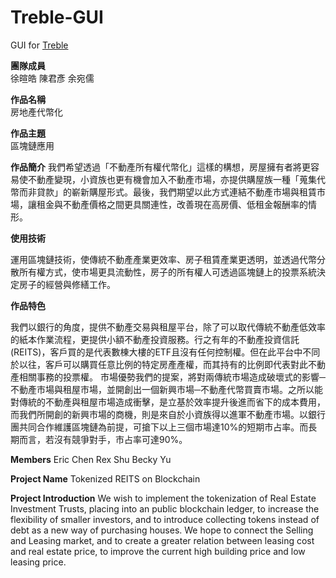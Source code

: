 # Treble-GUI
GUI for [Treble](https://github.com/EricChen1248/Treble)

**團隊成員**	
徐暄皓  陳君彥  余宛儒

**作品名稱**	
房地產代幣化

**作品主題**	
區塊鏈應用

**作品簡介** 
  我們希望透過「不動產所有權代幣化」這樣的構想，房屋擁有者將更容易使不動產變現，小資族也更有機會加入不動產市場，亦提供購屋族一種「蒐集代幣而非貸款」的嶄新購屋形式。最後，我們期望以此方式連結不動產市場與租賃市場，讓租金與不動產價格之間更具關連性，改善現在高房價、低租金報酬率的情形。
    
**使用技術**

  運用區塊鏈技術，使傳統不動產產業更效率、房子租賃產業更透明，並透過代幣分散所有權方式，使市場更具流動性，房子的所有權人可透過區塊鏈上的投票系統決定房子的經營與修繕工作。
    
**作品特色**

  我們以銀行的角度，提供不動產交易與租屋平台，除了可以取代傳統不動產低效率的紙本作業流程，更提供小額不動產投資服務。行之有年的不動產投資信託(REITS)，客戶買的是代表數棟大樓的ETF且沒有任何控制權。但在此平台中不同於以往，客戶可以購買任意比例的特定房產產權，而其持有的比例即代表對此不動產相關事務的投票權。
市場優勢我們的提案，將對兩傳統市場造成破壞式的影響─不動產市場與租屋市場，並開創出一個新興市場─不動產代幣買賣市場。之所以能對傳統的不動產與租屋市場造成衝擊，是立基於效率提升後進而省下的成本費用，而我們所開創的新興市場的商機，則是來自於小資族得以進軍不動產市場。以銀行團共同合作維護區塊鏈為前提，可搶下以上三個市場達10%的短期市占率。而長期而言，若沒有競爭對手，市占率可達90%。

**Members**
Eric Chen   Rex Shu   Becky Yu

**Project Name**
Tokenized REITS on Blockchain

**Project Introduction**
  We wish to implement the tokenization of Real Estate Investment Trusts, placing into an public blockchain ledger, to increase the flexibility of smaller investors, and to introduce collecting tokens instead of debt as a new way of purchasing houses. We hope to connect the Selling and Leasing market, and to create a greater relation between leasing cost and real estate price, to improve the current high building price and low leasing price.
  
  
